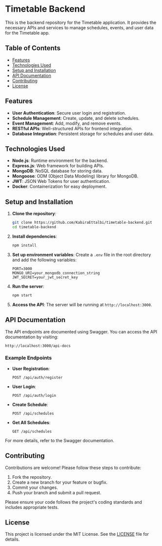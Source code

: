 
# Timetable Backend

This is the backend repository for the Timetable application. It provides the necessary APIs and services to manage schedules, events, and user data for the Timetable app.

## Table of Contents

- [Features](#features)
- [Technologies Used](#technologies-used)
- [Setup and Installation](#setup-and-installation)
- [API Documentation](#api-documentation)
- [Contributing](#contributing)
- [License](#license)

## Features

- **User Authentication**: Secure user login and registration.
- **Schedule Management**: Create, update, and delete schedules.
- **Event Management**: Add, modify, and remove events.
- **RESTful APIs**: Well-structured APIs for frontend integration.
- **Database Integration**: Persistent storage for schedules and user data.

## Technologies Used

- **Node.js**: Runtime environment for the backend.
- **Express.js**: Web framework for building APIs.
- **MongoDB**: NoSQL database for storing data.
- **Mongoose**: ODM (Object Data Modeling) library for MongoDB.
- **JWT**: JSON Web Tokens for user authentication.
- **Docker**: Containerization for easy deployment.

## Setup and Installation

1. **Clone the repository**:
   ```bash
   git clone https://github.com/KabiraEttalbi/timetable-backend.git
   cd timetable-backend
   ```

2. **Install dependencies**:
   ```bash
   npm install
   ```

3. **Set up environment variables**:
   Create a `.env` file in the root directory and add the following variables:
   ```
   PORT=3000
   MONGO_URI=your_mongodb_connection_string
   JWT_SECRET=your_jwt_secret_key
   ```

4. **Run the server**:
   ```bash
   npm start
   ```

5. **Access the API**:
   The server will be running at `http://localhost:3000`.

## API Documentation

The API endpoints are documented using Swagger. You can access the API documentation by visiting:
```
http://localhost:3000/api-docs
```

### Example Endpoints

- **User Registration**:
  ```
  POST /api/auth/register
  ```

- **User Login**:
  ```
  POST /api/auth/login
  ```

- **Create Schedule**:
  ```
  POST /api/schedules
  ```

- **Get All Schedules**:
  ```
  GET /api/schedules
  ```

For more details, refer to the Swagger documentation.

## Contributing

Contributions are welcome! Please follow these steps to contribute:

1. Fork the repository.
2. Create a new branch for your feature or bugfix.
3. Commit your changes.
4. Push your branch and submit a pull request.

Please ensure your code follows the project's coding standards and includes appropriate tests.

## License

This project is licensed under the MIT License. See the [LICENSE](LICENSE) file for details.

